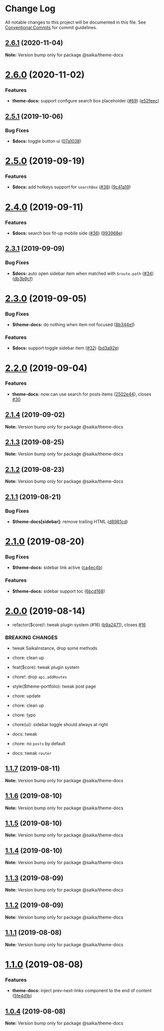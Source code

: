 # Change Log

All notable changes to this project will be documented in this file.
See [Conventional Commits](https://conventionalcommits.org) for commit guidelines.

## [2.6.1](https://github.com/evillt/saika/compare/@saika/theme-docs@2.6.0...@saika/theme-docs@2.6.1) (2020-11-04)

**Note:** Version bump only for package @saika/theme-docs

# [2.6.0](https://github.com/evillt/saika/compare/@saika/theme-docs@2.5.1...@saika/theme-docs@2.6.0) (2020-11-02)

### Features

- **theme-docs:** support configure search box placeholder ([#69](https://github.com/evillt/saika/issues/69)) ([e52feec](https://github.com/evillt/saika/commit/e52feec))

## [2.5.1](https://github.com/evillt/saika/compare/@saika/theme-docs@2.5.0...@saika/theme-docs@2.5.1) (2019-10-06)

### Bug Fixes

- **\$docs:** toggle button ui ([07a1038](https://github.com/evillt/saika/commit/07a1038))

# [2.5.0](https://github.com/evillt/saika/compare/@saika/theme-docs@2.4.0...@saika/theme-docs@2.5.0) (2019-09-19)

### Features

- **\$docs:** add hotkeys support for `searchBox` ([#38](https://github.com/evillt/saika/issues/38)) ([9c41a19](https://github.com/evillt/saika/commit/9c41a19))

# [2.4.0](https://github.com/evillt/saika/compare/@saika/theme-docs@2.3.1...@saika/theme-docs@2.4.0) (2019-09-11)

### Features

- **\$docs:** search box fit-up mobile side ([#36](https://github.com/evillt/saika/issues/36)) ([993968e](https://github.com/evillt/saika/commit/993968e))

## [2.3.1](https://github.com/evillt/saika/compare/@saika/theme-docs@2.3.0...@saika/theme-docs@2.3.1) (2019-09-09)

### Bug Fixes

- **\$docs:** auto open sidebar item when matched with `$route.path` ([#34](https://github.com/evillt/saika/issues/34)) ([db3b9cf](https://github.com/evillt/saika/commit/db3b9cf))

# [2.3.0](https://github.com/evillt/saika/compare/@saika/theme-docs@2.2.0...@saika/theme-docs@2.3.0) (2019-09-05)

### Bug Fixes

- **\$theme-docs:** do nothing when item not focused ([8b344e1](https://github.com/evillt/saika/commit/8b344e1))

### Features

- **\$docs:** support toggle sidebar item ([#32](https://github.com/evillt/saika/issues/32)) ([bd3a92e](https://github.com/evillt/saika/commit/bd3a92e))

# [2.2.0](https://github.com/evillt/saika/compare/@saika/theme-docs@2.1.4...@saika/theme-docs@2.2.0) (2019-09-04)

### Features

- **theme-docs:** now can use search for posts items ([2502e44](https://github.com/evillt/saika/commit/2502e44)), closes [#30](https://github.com/evillt/saika/issues/30)

## [2.1.4](https://github.com/evillt/saika/compare/@saika/theme-docs@2.1.3...@saika/theme-docs@2.1.4) (2019-09-02)

**Note:** Version bump only for package @saika/theme-docs

## [2.1.3](https://github.com/evillt/saika/compare/@saika/theme-docs@2.1.2...@saika/theme-docs@2.1.3) (2019-08-25)

**Note:** Version bump only for package @saika/theme-docs

## [2.1.2](https://github.com/evillt/saika/compare/@saika/theme-docs@2.1.1...@saika/theme-docs@2.1.2) (2019-08-23)

**Note:** Version bump only for package @saika/theme-docs

## [2.1.1](https://github.com/evillt/saika/compare/@saika/theme-docs@2.1.0...@saika/theme-docs@2.1.1) (2019-08-21)

### Bug Fixes

- **\$theme-docs[sidebar]:** remove trailing HTML ([d8981cd](https://github.com/evillt/saika/commit/d8981cd))

# [2.1.0](https://github.com/evillt/saika/compare/@saika/theme-docs@2.0.0...@saika/theme-docs@2.1.0) (2019-08-20)

### Bug Fixes

- **\$theme-docs:** sidebar link active ([ca4ec4b](https://github.com/evillt/saika/commit/ca4ec4b))

### Features

- **\$theme-docs:** sidebar support toc ([6bcd168](https://github.com/evillt/saika/commit/6bcd168))

# [2.0.0](https://github.com/evillt/saika/compare/@saika/theme-docs@1.1.7...@saika/theme-docs@2.0.0) (2019-08-14)

- refactor(\$core)!: tweak plugin system (#16) ([b9a2471](https://github.com/evillt/saika/commit/b9a2471)), closes [#16](https://github.com/evillt/saika/issues/16)

### BREAKING CHANGES

- tweak SaikaInstance, drop some methods

- chore: clean up

- feat(\$core): tweak plugin system

- chore!: drop `api.addRoutes`

- style(\$theme-portfolio): tweak post page

- chore: update

- chore: clean up

- chore: typo

- chore(ui): sidebar toggle should always at right

- docs: tweak

- chore: no `posts` by default

- docs: tweak `router`

## [1.1.7](https://github.com/evillt/saika/compare/@saika/theme-docs@1.1.6...@saika/theme-docs@1.1.7) (2019-08-11)

**Note:** Version bump only for package @saika/theme-docs

## [1.1.6](https://github.com/evillt/saika/compare/@saika/theme-docs@1.1.5...@saika/theme-docs@1.1.6) (2019-08-10)

**Note:** Version bump only for package @saika/theme-docs

## [1.1.5](https://github.com/evillt/saika/compare/@saika/theme-docs@1.1.4...@saika/theme-docs@1.1.5) (2019-08-10)

**Note:** Version bump only for package @saika/theme-docs

## [1.1.4](https://github.com/evillt/saika/compare/@saika/theme-docs@1.1.3...@saika/theme-docs@1.1.4) (2019-08-10)

**Note:** Version bump only for package @saika/theme-docs

## [1.1.3](https://github.com/evillt/saika/compare/@saika/theme-docs@1.1.2...@saika/theme-docs@1.1.3) (2019-08-09)

**Note:** Version bump only for package @saika/theme-docs

## [1.1.2](https://github.com/evillt/saika/compare/@saika/theme-docs@1.1.1...@saika/theme-docs@1.1.2) (2019-08-09)

**Note:** Version bump only for package @saika/theme-docs

## [1.1.1](https://github.com/evillt/saika/compare/@saika/theme-docs@1.1.0...@saika/theme-docs@1.1.1) (2019-08-08)

**Note:** Version bump only for package @saika/theme-docs

# [1.1.0](https://github.com/evillt/saika/compare/@saika/theme-docs@1.0.4...@saika/theme-docs@1.1.0) (2019-08-08)

### Features

- **theme-docs:** inject prev-next-links component to the end of content ([5fe4d1b](https://github.com/evillt/saika/commit/5fe4d1b))

## [1.0.4](https://github.com/evillt/saika/compare/@saika/theme-docs@1.0.3...@saika/theme-docs@1.0.4) (2019-08-08)

**Note:** Version bump only for package @saika/theme-docs
